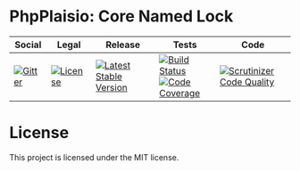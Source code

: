# PhpPlaisio: Core Named Lock

<table>
<thead>
<tr>
<th>Social</th>
<th>Legal</th>
<th>Release</th>
<th>Tests</th>
<th>Code</th>
</tr>
</thead>
<tbody>
<tr>
<td>
<a href="https://gitter.im/PhpPlaisio/PhpPlaisio"><img src="https://badges.gitter.im/PhpPlaisio/PhpPlaisio.svg" alt="Gitter"/></a>
</td>
<td>
<a href="https://packagist.org/packages/plaisio/lock-named-core
"><img src="https://poser.pugx.org/plaisio/lock-named-core/license" alt="License"/></a>
</td>
<td>
<a href="https://packagist.org/packages/plaisio/lock-named-core"><img src="https://poser.pugx.org/plaisio/lock-named-core/v/stable" alt="Latest Stable Version"/></a><br/>
</td>
<td><a href="https://travis-ci.org/PhpPlaisio/lock-named-core"><img src="https://travis-ci.org/PhpPlaisio/lock-named-core.svg?branch=master" alt="Build Status"/></a><br/>
<a href="https://scrutinizer-ci.com/g/PhpPlaisio/lock-named-core/?branch=master"><img src="https://scrutinizer-ci.com/g/PhpPlaisio/lock-named-core/badges/coverage.png?b=master" alt="Code Coverage"/></a><br/>
</td>
<td>
<a href="https://scrutinizer-ci.com/g/PhpPlaisio/lock-named-core/?branch=master"><img src="https://scrutinizer-ci.com/g/PhpPlaisio/lock-named-core/badges/quality-score.png?b=master" alt="Scrutinizer Code Quality"/></a>
</td>
</tr>
</tbody>
</table>


#  License

This project is licensed under the MIT license.
